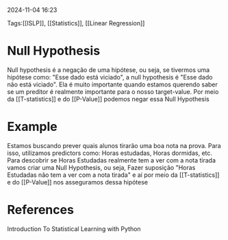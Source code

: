 2024-11-04 16:23

Tags:[[ISLP]], [[Statistics]], [[Linear Regression]]

# Null Hypothesis

Null hypothesis é a negação de uma hipótese, ou seja, se tivermos uma hipótese como: "Esse dado está viciado", a null hypothesis é "Esse dado não está viciado". Ela é muito importante quando estamos querendo saber se um preditor é realmente importante para o nosso target-value. Por meio da [[T-statistics]] e do [[P-Value]] podemos negar essa Null Hypothesis

# Example

Estamos buscando prever quais alunos tirarão uma boa nota na prova. Para isso, utilizamos predictors como: Horas estudadas, Horas dormidas, etc. Para descobrir se Horas Estudadas realmente tem a ver com a nota tirada vamos criar uma Null Hypothesis, ou seja, Fazer suposição "Horas Estudadas não tem a ver com a nota tirada" e aí por meio da [[T-statistics]] e do [[P-Value]] nos asseguramos dessa hipótese

# References

Introduction To Statistical Learning with Python